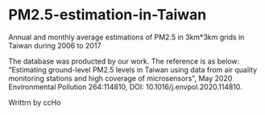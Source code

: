# PM2.5-estimation-in-Taiwan
Annual and monthly average estimations of PM2.5 in 3km*3km grids in Taiwan during 2006 to 2017

The database was producted by our work.
The reference is as below: 
"Estimating ground-level PM2.5 levels in Taiwan using data from air quality monitoring stations and high coverage of microsensors", May 2020 Environmental Pollution 264:114810, DOI: 10.1016/j.envpol.2020.114810.


Writtrn by ccHo
